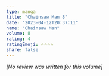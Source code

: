 ```yaml
---
type: manga
title: "Chainsaw Man 8"
date: "2023-04-12T20:37:11"
name: "Chainsaw Man"
volume: 8
rating: 4
ratingEmoji: ⭐️⭐️⭐️⭐
share: false
---
```


_[No review was written for this volume]_
